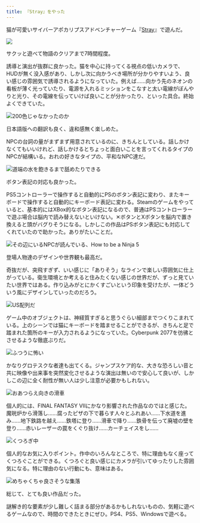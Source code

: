 ```yaml
---
title: 『Stray』をやった
---
```

猫が可愛いサイバーアポカリプスアドベンチャーゲーム『[Stray](https://store.steampowered.com/app/1332010/Stray/?l=japanese)』で遊んだ。

![](https://lh3.googleusercontent.com/g65nxYgGfic-Nf_ZBrqJ3BVYhNIBhasKxPC7fBwM4vCsMXfvTW-A-FRmHtrUZKSVe37krl7sAW8tP0un3QArF06DNAiGy-noJq7qLCEKM94VKI8k08Ceizq35siIMmRWm4PRbiW8z9vuIjXUh_jNLDo)

サクッと遊べて物語のクリアまで7時間程度。

誘導と演出が抜群に良かった。猫を中心に持ってくる視点の低いカメラで、HUDが無く没入感があり、しかし次に向かうべき場所が分かりやすいよう、良い感じの雰囲気で誘導されるようになっていた。例えば……向かう先のネオンの看板が薄く光っていたり、電源を入れるミッションをこなすと太い電線がぼんやりと光り、その電線を伝っていけば良いことが分かったり、といった具合。終始よくできていた。

![](https://lh6.googleusercontent.com/aCPPqd_ufla_OO5sp2Y9I5SoikfdZkNaDeDLdwGnuGHEYp8eu77UOzFn5Git6bKws18Jvzh_qbJKSzSVicB3ZLNgVHrWdr-WByDyatEnbwhjJQC_XErVAycBEJ66liXw015iNXMxrEP8ZnxWA0BqN4E "200色じゃなかったのか")

日本語版への翻訳も良く、違和感無く楽しめた。

NPCの台詞の量がまずまず用意されているのに、きちんとしている。話しかけなくてもいいけれど、話しかけるとちょっと面白いことを言ってくれるタイプのNPCが結構いる。おれの好きなタイプの、平和なNPC達だ。

![](https://lh3.googleusercontent.com/Zx1NM0hI9b9unSruw0bOfKTBHFHQi-xUk0Twg3_padpypMgrTe5lQtzW9eOx_H1nPjlUsttMpqSMHB3SFegc5wXD55IlhXw4foDl6VR8tT2XN-pIl01_J7GxKNyi1axBH68hdLmLb5WTnvDHZtWOZQM "道端の水を飽きるまで舐めたりできる")

ボタン表記の対応も良かった。

PS5コントローラーで操作すると自動的にPSのボタン表記に変わり、またキーボードで操作すると自動的にキーボード表記に変わる。Steamのゲームをやっていると、基本的にはXBox的なボタン表記になるので、普通はPSコントローラーで遊ぶ場合は脳内で読み替えないといけない。✕ボタンとXボタンを脳内で置き換えると頭がバグりそうになる。しかしこの作品はPSボタン表記にも対応してくれていたので助かった。ありがたいことだ。

![](https://lh6.googleusercontent.com/ZaAxR-supsqjSf2cG_L23-x04sZZ1JCt-w3eW-b5B_Q-I5Z66utOFT8kb--nPdkTytBP9sX52esLypxmABJ66Luc6F-Jq3wpj3w_0jWeTeEwGpKAvUN-xIPmjeIhrTnX6uz-vi5A-Q-XOoxWQH1Z-RA "その辺にいるNPCが読んでいる、How to be a Ninja 5")

登場人物達のデザインや世界観も最高だ。

奇抜だが、突飛すぎず、いい感じに「ありそう」なラインで楽しい雰囲気に仕上がっている。衛生環境とか考えると住みたくない感じの世界だが、ずっと見ていたい世界ではある。作り込みがとにかくすごいという印象を受けたが、一体どういう風にデザインしていったのだろう。

![](https://lh5.googleusercontent.com/fpaRnHtuhNf98XO1U8gVWUijxveuD4cZxYp0k3ATLohidsXq_0sI8-cpc7H778VUgJhUnwUk58I8RXa4H7tjkP7MqpvMoOZNrax7ogb6KLav7ZDTook0bpx_GVOkOg-LtyxCm3qRaiMYegN1OIUAh80 "US配列だ")

ゲーム中のオブジェクトは、神経質すぎると思うぐらい細部までつくりこまれている。上のシーンでは猫にキーボードを踏ませることができるが、きちんと足で踏まれた箇所のキーが入力されるようになっていた。Cyberpunk 2077を彷彿とさせるような徹底ぶりだ。

![](https://lh3.googleusercontent.com/4uChnASqlvt9SG-ciHoMvZFZI4r9odaPcp_HrhDDdRW-3FkNf_G7iTIq9uM5__KfHeiVXXJGGN4_ZmfSLOUgmVvCKKGzTndmBd9rwdV2I-X2GamTGRUNC5MTKW7yCneopzObX3TIp5nAtg33FDR-BNA "ふつうに怖い")

かなりグロテスクな者達も出てくる。ジャンプスケア的な、大きな恐ろしい音と共に映像や出来事を突然変化させるような演出は無いので安心して良いが、しかしこの辺に全く耐性が無い人は少し注意が必要かもしれない。

![](https://lh4.googleusercontent.com/nAYPUssXxktKie388YGs-BDbifAkxX_Qlyyq5Q_EgOXrwBBunThJXGzVWNCcSyzehtBWNGtD1Clv1Hc6Bo0apbSw5viJDlcBRPMU3o8tMqj6ffoVnX2PN7K0AjnPXQ96gQIg1Vp9yplBQ2mVC9Vpk5A "おあつらえ向きの滑車")

個人的には、FINAL FANTASY VIIにかなり影響された作品なのではと感じた。魔晄炉から滑落し……腐ったピザの下で暮らす人々とふれあい……下水道を進み……地下鉄路を越え……鉄塔に登り……滑車で降り……鉄骨を伝って廃墟の壁を登り……赤いレーザーの罠をくぐり抜け……カーチェイスをし……

![](https://lh3.googleusercontent.com/3sYqLntN0pLwI421QZoxM9RxSGlggebaGmdHbPLHrX_eC7_KtE819jMmusvo80D3W0JLTC61ztBFopveW6PTfiH3GvoBxGNXSxXeIkN_BA_qP0xoXa6zUNkCLJK3o36Q3Q0dR0Z_gkByBD_FqBSUuo4 "くつろぎ中")

個人的なお気に入りポイント。作中のいろんなところで、特に理由もなく座ってくつろぐことができる。くつろぐと良い感じにカメラが引いてゆったりした雰囲気になる。特に理由のない行動にも、意味はある。

![](https://lh6.googleusercontent.com/djjZRu0clDTKu7b0HB741hmDV7iSN7S8uC0TI69CIFSfYJU_QyIkffcYgve9r-ADQTeDYZkdFEBlXU2LWbyhljgBcawhIjRSnAbPKK-vtBhJ2qleg4ZiF-zKciSVuXdseQJFPWW-eo6pDXfho29LAZE "めちゃくちゃ良さそうな集落")

総じて、とても良い作品だった。

謎解き的な要素が少し難しく詰まる部分があるかもしれないものの、気軽に遊べるゲームなので、時間のできたときにぜひ。PS4、PS5、Windowsで遊べる。
